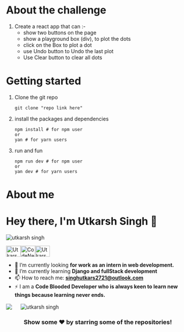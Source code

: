 # About the challenge

1. Create a react app that can :- 
    * show two buttons on the page 
    * show a playground box (div), to plot the dots
    * click on the Box to plot a dot
    * use Undo button to Undo the last plot 
    * Use Clear button to clear all dots
# Getting started

1. Clone the git repo
    ```
    git clone "repo link here"
    ```
2. install the packages and dependencies
    ```
    npm install # for npm user
    or
    yan # for yarn users
    ```

3. run and fun
    ```
    npm run dev # for npm user
    or
    yan dev # for yarn users
    ```
    
# About me
<h1 align="left">Hey there, I'm Utkarsh Singh 👋</h1>
<p align="left"> <img src="https://komarev.com/ghpvc/?username=CodeNerd-Utkarsh&label=views&color=0e75b6&style=flat" alt="utkarsh singh" /> </p>

<p align="left">
<a href="https://www.linkedin.com/in/utkarsh-singh-hbase/" target="blank"><img align="center" src="https://cdn.jsdelivr.net/npm/simple-icons@3.0.1/icons/linkedin.svg" alt="Utkarsh singh" height="30" width="40" /></a><a href="https://github.com/CodeNerd-Utkarsh/" target="blank"><img align="center" src="https://cdn.jsdelivr.net/npm/simple-icons@3.0.1/icons/github.svg" alt="CodeNerd-Utkarsh" height="30" width="40" /></a><a href="https://www.hackerrank.com/Utkasrh_Singh" target="blank"><img align="center" src="https://cdn.jsdelivr.net/npm/simple-icons@3.0.1/icons/hackerrank.svg" alt="Utkarsh Singh" height="30" width="40" /></a>
  
</p>

- 🔭 I’m currently looking **for work as an intern in web development.**
- 🌱 I’m currently learning **Django and fullStack development**
- 📫 How to reach me: **singhutkars2721@outlook.com**
- ⚡ I am a **Code Blooded Developer who is always keen to learn new things because learning never ends.**

<p>
<img align="center" src="https://github-readme-stats.vercel.app/api/top-langs?username=CodeNerd-Utkarsh&amp;theme=dark&amp;hide_langs_below=1" style="max-width:100%;">
  &nbsp;&nbsp;&nbsp;&nbsp;
<img align="center" src="https://github-readme-stats.vercel.app/api?username=CodeNerd-Utkarsh&amp;show_icons=true&amp;theme=dracula&amp;line_height=27" style="max-width:100%;" alt="utkarsh singh" /></p>


<h3 align="center">Show some ❤️ by starring some of the repositories!</h3>